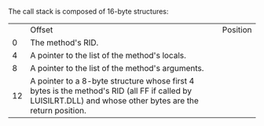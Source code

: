 The call stack is composed of 16-byte structures:

<table>
    <th>
        <td>Offset</td>
        <td>Position</td>
    </th>
    <tr>
        <td>0</td>
        <td>The method's RID.</td>
    </tr>
    <tr>
        <td>4</td>
        <td>A pointer to the list of the method's locals.</td>
    </tr>
    <tr>
        <td>8</td>
        <td>A pointer to the list of the method's arguments.
    </tr>
    <tr>
        <td>12</td>
        <td>A pointer to a 8-byte structure whose first 4 bytes is the method's RID (all FF if called by LUISILRT.DLL) and whose other bytes are the return position.
    </tr>
</table>
